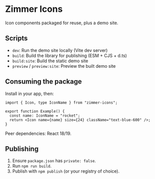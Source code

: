 # Zimmer Icons

Icon components packaged for reuse, plus a demo site.

## Scripts

- `dev`: Run the demo site locally (Vite dev server)
- `build`: Build the library for publishing (ESM + CJS + d.ts)
- `build:site`: Build the static demo site
- `preview` / `preview:site`: Preview the built demo site

## Consuming the package

Install in your app, then:

```tsx
import { Icon, type IconName } from "zimmer-icons";

export function Example() {
  const name: IconName = "rocket";
  return <Icon name={name} size={24} className="text-blue-600" />;
}
```

Peer dependencies: React 18/19.

## Publishing

1. Ensure `package.json` has `private: false`.
2. Run `npm run build`.
3. Publish with `npm publish` (or your registry of choice).
